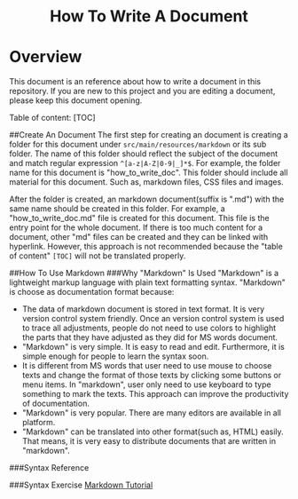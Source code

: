 <h1><p style="text-align: center;">How To Write A Document</p></h1>



Overview
====================
This document is an reference about how to write a document in this repository. 
If you are new to this project and you are editing a document, please keep this document opening.
    
Table of content:
[TOC]

##Create An Document
The first step for creating an document is creating a folder for this document under `src/main/resources/markdown` 
or its sub folder. The name of this folder should reflect the subject of the document and match regular expression
`^[a-z|A-Z|0-9|_]*$`. For example, the folder name for this document is "how_to_write_doc". This folder should
include all material for this document. Such as, markdown files, CSS files and images.

After the folder is created, an markdown document(suffix is ".md") with the same name should be created in this folder.
For example, a "how_to_write_doc.md" file is created for this document. This file is the entry point for the whole 
document. If there is too much content for a document, other "md" files can be created and they can be linked with 
hyperlink. However, this approach is not recommended because the "table of content" `[TOC]` will not be translated
properly.

##How To Use Markdown
###Why "Markdown" Is Used
"Markdown" is a lightweight markup language with plain text formatting syntax. "Markdown" is choose as documentation 
format because:

* The data of markdown document is stored in text format. It is very version control system friendly. Once an version
 control system is used to trace all adjustments, people do not need to use colors to highlight the parts that they
 have adjusted as they did for MS words document.
* "Markdown" is very simple. It is easy to read and edit. Furthermore, it is simple enough for people to learn the 
  syntax soon. 
* It is different from MS words that user need to use mouse to choose texts and change the format of those texts by 
  clicking some buttons or menu items. In "markdown", user only need to use keyboard to type something to mark the
  texts. This approach can improve the productivity of documentation.
* "Markdown" is very popular. There are many editors are available in all platform. 
* "Markdown" can be translated into other format(such as, HTML) easily. That means, it is very easy to distribute 
 documents that are written in "markdown".
 

###Syntax Reference


###Syntax Exercise
[Markdown Tutorial](https://www.markdowntutorial.com/)


